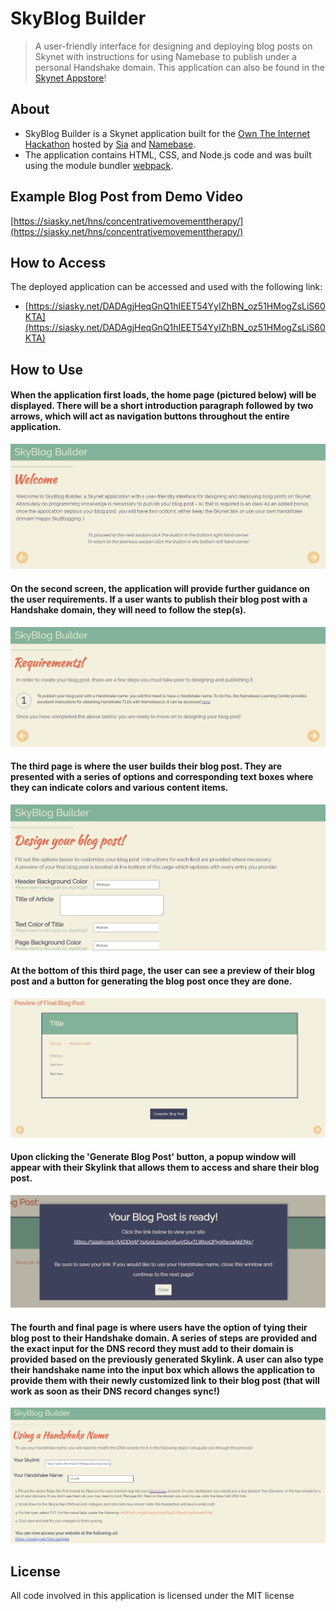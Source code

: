# SkyBlog Builder

> A user-friendly interface for designing and deploying blog posts on Skynet with instructions for using Namebase to publish under a personal Handshake domain. This application can also be found in the [Skynet Appstore](https://skynethub.io/_B3VrECGOHPEAFknVQwj_vWsyaX_8iIRuB_TL09cuj9uZQ/index.html#/apps/all)!

## About

- SkyBlog Builder is a Skynet application built for the [Own The Internet Hackathon](https://gitcoin.co/hackathon/own-the-internet/onboard) hosted by [Sia](https://siasky.net/) and [Namebase](https://www.namebase.io/).
- The application contains HTML, CSS, and Node.js code and was built using the module bundler [webpack](https://webpack.js.org/).

## Example Blog Post from Demo Video

[https://siasky.net/hns/concentrativemovementtherapy/](https://siasky.net/hns/concentrativemovementtherapy/)

## How to Access

The deployed application can be accessed and used with the following link:

- [https://siasky.net/DADAgjHeqGnQ1hIEET54YyIZhBN_oz51HMogZsLiS60KTA](https://siasky.net/DADAgjHeqGnQ1hIEET54YyIZhBN_oz51HMogZsLiS60KTA)

## How to Use

#### When the application first loads, the home page (pictured below) will be displayed. There will be a short introduction paragraph followed by two arrows, which will act as navigation buttons throughout the entire application.

![Image of Home Page](/READMEimages/Image1.PNG)

#### On the second screen, the application will provide further guidance on the user requirements. If a user wants to publish their blog post with a Handshake domain, they will need to follow the step(s).

![Image of Home Page](/READMEimages/Image2.PNG)

#### The third page is where the user builds their blog post. They are presented with a series of options and corresponding text boxes where they can indicate colors and various content items.

![Image of Home Page](/READMEimages/Image3.PNG)

#### At the bottom of this third page, the user can see a preview of their blog post and a button for generating the blog post once they are done.

![Image of Home Page](/READMEimages/Image4.PNG)

#### Upon clicking the 'Generate Blog Post' button, a popup window will appear with their Skylink that allows them to access and share their blog post.

![Image of Home Page](/READMEimages/Image5.PNG)

#### The fourth and final page is where users have the option of tying their blog post to their Handshake domain. A series of steps are provided and the exact input for the DNS record they must add to their domain is provided based on the previously generated Skylink. A user can also type their handshake name into the input box which allows the application to provide them with their newly customized link to their blog post (that will work as soon as their DNS record changes sync!)

![Image of Home Page](/READMEimages/Image6.PNG)

## License

All code involved in this application is licensed under the MIT license
